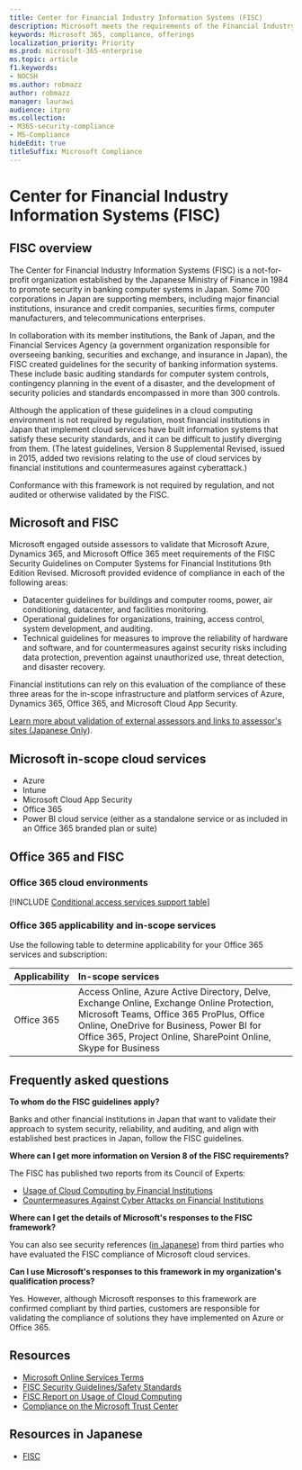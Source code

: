 ```yaml
---
title: Center for Financial Industry Information Systems (FISC)
description: Microsoft meets the requirements of the Financial Industry Information Systems v.8 standard in Japan.
keywords: Microsoft 365, compliance, offerings
localization_priority: Priority
ms.prod: microsoft-365-enterprise
ms.topic: article
f1.keywords:
- NOCSH
ms.author: robmazz
author: robmazz
manager: laurawi
audience: itpro
ms.collection:
- M365-security-compliance
- MS-Compliance
hideEdit: true
titleSuffix: Microsoft Compliance
---
```


# Center for Financial Industry Information Systems (FISC)

## FISC overview

The Center for Financial Industry Information Systems (FISC) is a not-for-profit organization established by the Japanese Ministry of Finance in 1984 to promote security in banking computer systems in Japan. Some 700 corporations in Japan are supporting members, including major financial institutions, insurance and credit companies, securities firms, computer manufacturers, and telecommunications enterprises.

In collaboration with its member institutions, the Bank of Japan, and the Financial Services Agency (a government organization responsible for overseeing banking, securities and exchange, and insurance in Japan), the FISC created guidelines for the security of banking information systems. These include basic auditing standards for computer system controls, contingency planning in the event of a disaster, and the development of security policies and standards encompassed in more than 300 controls.

Although the application of these guidelines in a cloud computing environment is not required by regulation, most financial institutions in Japan that implement cloud services have built information systems that satisfy these security standards, and it can be difficult to justify diverging from them. (The latest guidelines, Version 8 Supplemental Revised, issued in 2015, added two revisions relating to the use of cloud services by financial institutions and countermeasures against cyberattack.)

Conformance with this framework is not required by regulation, and not audited or otherwise validated by the FISC.

## Microsoft and FISC

Microsoft engaged outside assessors to validate that Microsoft Azure, Dynamics 365, and Microsoft Office 365 meet requirements of the FISC Security Guidelines on Computer Systems for Financial Institutions 9th Edition Revised. Microsoft provided evidence of compliance in each of the following areas:

- Datacenter guidelines for buildings and computer rooms, power, air conditioning, datacenter, and facilities monitoring.
- Operational guidelines for organizations, training, access control, system development, and auditing.
- Technical guidelines for measures to improve the reliability of hardware and software, and for countermeasures against security risks including data protection, prevention against unauthorized use, threat detection, and disaster recovery.

Financial institutions can rely on this evaluation of the compliance of these three areas for the in-scope infrastructure and platform services of Azure, Dynamics 365, Office 365, and Microsoft Cloud App Security.

[Learn more about validation of external assessors and links to assessor's sites (Japanese Only](https://cloudblogs.microsoft.com/industry-blog/ja-jp/financial-services/2018/05/11/fisc_v9/)).

## Microsoft in-scope cloud services

- Azure
- Intune
- Microsoft Cloud App Security
- Office 365
- Power BI cloud service (either as a standalone service or as included in an Office 365 branded plan or suite)

## Office 365 and FISC

### Office 365 cloud environments

[!INCLUDE [Conditional access services support table](../includes/o365-offering-introduction.md)]

### Office 365 applicability and in-scope services

Use the following table to determine applicability for your Office 365 services and subscription:

| **Applicability** | **In-scope services** |
|:------------------|:----------------------|
| Office 365 | Access Online, Azure Active Directory, Delve, Exchange Online, Exchange Online Protection, Microsoft Teams, Office 365 ProPlus, Office Online, OneDrive for Business, Power BI for Office 365, Project Online, SharePoint Online, Skype for Business |

## Frequently asked questions

**To whom do the FISC guidelines apply?**

Banks and other financial institutions in Japan that want to validate their approach to system security, reliability, and auditing, and align with established best practices in Japan, follow the FISC guidelines.

**Where can I get more information on Version 8 of the FISC requirements?**

The FISC has published two reports from its Council of Experts:

- [Usage of Cloud Computing by Financial Institutions](https://aka.ms/cloud-computing-report-en)
- [Countermeasures Against Cyber Attacks on Financial Institutions](https://aka.ms/cyberattack-counter)

**Where can I get the details of Microsoft's responses to the FISC framework?**

You can also see security references ([in Japanese](https://aka.ms/microsoftresponsetofiscguidancejapanese)) from third parties who have evaluated the FISC compliance of Microsoft cloud services.

**Can I use Microsoft's responses to this framework in my organization's qualification process?**

Yes. However, although Microsoft responses to this framework are confirmed compliant by third parties, customers are responsible for validating the compliance of solutions they have implemented on Azure or Office 365.

## Resources

- [Microsoft Online Services Terms](https://aka.ms/Online-Services-Terms)
- [FISC Security Guidelines/Safety Standards](https://www.fisc.or.jp/english)
- [FISC Report on Usage of Cloud Computing](https://aka.ms/cloud-computing-report-en)
- [Compliance on the Microsoft Trust Center](https://www.microsoft.com/trust-center/compliance/compliance-overview)

## Resources in Japanese

- [FISC](https://www.fisc.or.jp/)
